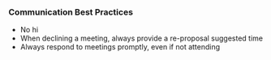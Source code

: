 ### Communication Best Practices
* No hi
* When declining a meeting, always provide a re-proposal suggested time
* Always respond to meetings promptly, even if not attending
